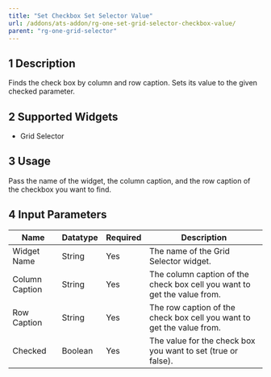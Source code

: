 ```yaml
---
title: "Set Checkbox Set Selector Value"
url: /addons/ats-addon/rg-one-set-grid-selector-checkbox-value/
parent: "rg-one-grid-selector"
---
```


## 1 Description

Finds the check box by column and row caption. Sets its value to the given checked parameter.

## 2 Supported Widgets

* Grid Selector

## 3 Usage

Pass the name of the widget, the column caption, and the row caption of the checkbox you want to find.

## 4 Input Parameters

Name | Datatype | Required | Description
---- | -------- | -------- | ---------------
Widget Name | String | Yes | The name of the Grid Selector widget.
Column Caption | String | Yes | The column caption of the check box cell you want to get the value from.
Row Caption | String | Yes | The row caption of the check box cell you want to get the value from.
Checked | Boolean | Yes | The value for the check box you want to set (true or false).
